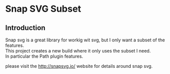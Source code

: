 # Snap SVG Subset

## Introduction

Snap svg is a great library for workig wit svg, but I only want a subset of the features.  
This project creates a new build where it only uses the subset I need.  
In particular the Path plugin features.  

please visit the http://snapsvg.io/ website for details around snap svg.
